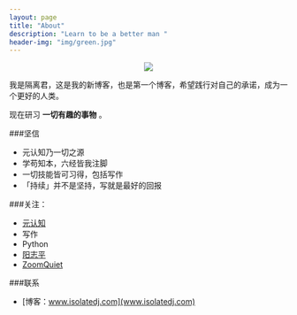 ```yaml
---
layout: page
title: "About"
description: "Learn to be a better man "
header-img: "img/green.jpg"
---
```



<center>
    <p><img src="http://7xlfkx.com1.z0.glb.clouddn.com/white2.jpg" align="center"></p>
</center>

我是隔离君，这是我的新博客，也是第一个博客，希望践行对自己的承诺，成为一个更好的人类。

现在研习 **一切有趣的事物** 。

###坚信


- 元认知乃一切之源
- 学苟知本，六经皆我注脚 
- 一切技能皆可习得，包括写作
- 「持续」并不是坚持，写就是最好的回报


###关注：


- [元认知](http://www.mesule.com/)
- 写作
- Python
- [阳志平](http://www.yangzhiping.com/)
- [ZoomQuiet](http://blog.zoomquiet.io/)



###联系

- [博客：www.isolatedj.com](www.isolatedj.com)






